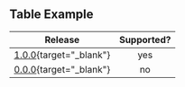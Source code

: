 <br>

## Table Example

| Release | Supported? |
| :-----: | :---------: |
| [1.0.0]{target="_blank"} | yes |
| [0.0.0]{target="_blank"} | no |

  [1.0.0]: https://github.com/ntno/mkdocs-terminal/releases/tag/1.0.0
  [0.0.0]: https://github.com/ntno/mkdocs-terminal/releases/tag/0.0.0

<br>